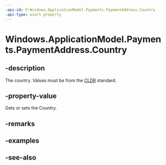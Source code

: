 ```yaml
---
-api-id: P:Windows.ApplicationModel.Payments.PaymentAddress.Country
-api-type: winrt property
---
```


<!-- Property syntax
public string Country { get;  set; }
-->

# Windows.ApplicationModel.Payments.PaymentAddress.Country

## -description
The country. Values must be from the [CLDR](https://cldr.unicode.org/) standard.

## -property-value
Gets or sets the Country.

## -remarks

## -examples

## -see-also